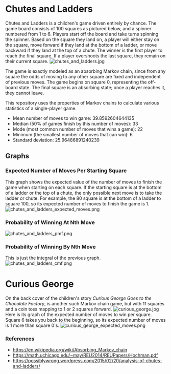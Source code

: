 
# Chutes and Ladders

Chutes and Ladders is a children's game driven entirely by chance. The game board consists of 100 squares as pictured below, and a spinner numbered from 1 to 6. 
Players start off the board and take turns spinning the spinner. Based on the square they land on, a player will either stay on the square, move forward if they land at the bottom of a ladder, or move backward if they land at the top of a chute. 
The winner is the first player to reach the final square. If a player overshoots the last square, they remain on their current square.
![chutes_and_ladders.jpg](img/chutes_and_ladders.jpg)

The game is exactly modeled as an absorbing Markov chain, since from any square the odds of moving to any other square are fixed and independent of previous moves.
The game begins on square 0, representing the off-board state.
The final square is an absorbing state; once a player reaches it, they cannot leave.

This repository uses the properties of Markov chains to calculate various statistics of a single-player game.
* Mean number of moves to win game: 39.8592604644135
* Median (50% of games finish by this number of moves): 33
* Mode (most common number of moves that wins a game): 22
* Minimum (the smallest number of moves that can win): 6
* Standard deviation: 25.96486891240239

## Graphs
### Expected Number of Moves Per Starting Square
This graph shows the expected value of the number of moves to finish the game when starting on each square. 
If the starting square is at the bottom of a ladder or the top of a chute, the only possible next move is to take the ladder or chute.
For example, the 80 square is at the bottom of a ladder to square 100, so its expected number of moves to finish the game is 1.
![chutes_and_ladders_expected_moves.png](img/chutes_and_ladders_expected_moves.png)

### Probability of Winning At Nth Move
![chutes_and_ladders_pmf.png](img%2Fchutes_and_ladders_pmf.png?)

### Probability of Winning By Nth Move
This is just the integral of the previous graph.
![chutes_and_ladders_cmf.png](img%2Fchutes_and_ladders_cmf.png)

# Curious George

On the back cover of the children's story *Curious George Goes to the Chocolate Factory*, is another such Markov chain game, but with 11 squares and a coin toss mapping to 1 or 2 squares forward.
![curious_george.jpg](img/curious_george.jpg)
Here is its graph of the expected number of moves to win per square. Square 6 takes you back to the beginning, so its expected number of moves is 1 more than square 0's.
![curious_george_expected_moves.png](img/curious_george_expected_moves.png)
### References
* https://en.wikipedia.org/wiki/Absorbing_Markov_chain
* https://math.uchicago.edu/~may/REU2014/REUPapers/Hochman.pdf
* https://possiblywrong.wordpress.com/2015/02/20/analysis-of-chutes-and-ladders/
